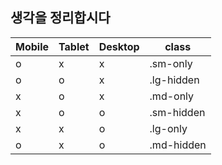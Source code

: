 ## 생각을 정리합시다

| Mobile | Tablet | Desktop| class           |
| ------ | ------ | ------ | ----------------|
| o      | x      | x      | .sm-only    |
| o      | o      | x      | .lg-hidden |
| x      | o      | x      | .md-only    |
| x      | o      | o      | .sm-hidden  |
| x      | x      | o      | .lg-only   |
| o      | x      | o      | .md-hidden  |
